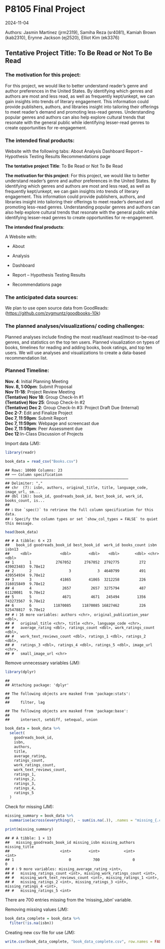 P8105 Final Project
================
2024-11-04

Authors: Jasmin Martinez (jrm2319), Samiha Reza (sr4081), Kamiah Brown
(kab2310), Erynne Jackson (ej2520), Elliot Kim (ek3376)

## **Tentative Project Title: To Be Read or Not To Be Read**

### **The motivation for this project**:

For this project, we would like to better understand reader’s genre and
author preferences in the United States. By identifying which genres and
authors are most and less read, as well as frequently kept/unkept, we
can gain insights into trends of literary engagement. This information
could provide publishers, authors, and libraries insight into tailoring
their offerings to meet reader’s demand and promoting less-read genres.
Understanding popular genres and authors can also help explore cultural
trends that resonate with the general public while identifying
lesser-read genres to create opportunities for re-engagement.

### **The intended final products**:

Website with the following tabs: About Analysis Dashboard Report –
Hypothesis Testing Results Recommendations page

**The tentative project Title**: To Be Read or Not To Be Read

**The motivation for this project**: For this project, we would like to
better understand reader’s genre and author preferences in the United
States. By identifying which genres and authors are most and less read,
as well as frequently kept/unkept, we can gain insights into trends of
literary engagement. This information could provide publishers, authors,
and libraries insight into tailoring their offerings to meet reader’s
demand and promoting less-read genres. Understanding popular genres and
authors can also help explore cultural trends that resonate with the
general public while identifying lesser-read genres to create
opportunities for re-engagement.

**The intended final products**:

A Website with:

- About

- Analysis

- Dashboard

- Report – Hypothesis Testing Results

- Recommendations page

### **The anticipated data sources**:

We plan to use open source data from GoodReads:
(<https://github.com/zygmuntz/goodbooks-10k>)

### **The planned analyses/visualizations/ coding challenges**:

Planned analyses include finding the most read/least read/most
to-be-read genres, and statistics on the top ten users. Planned
visualization on types of books, timelines for reading and adding books,
book ratings, and top ten users. We will use analyses and visualizations
to create a data-based recommendation list.

### **Planned Timeline**:

**Nov. 4**: Initial Planning Meeting  
**Nov. 8, 1:00pm**: Submit Proposal  
**Nov 11-18**: Project Review Meeting  
**(Tentative) Nov 18**: Group Check-In \#1  
**(Tentative) Nov 25**: Group Check-In \#2  
**(Tentative) Dec 2**: Group Check-In \#3: Project Draft Due
(Internal)  
**Dec 2-7**: Edit and Finalize Project  
**Dec 7, 11:59pm**: Submit Report  
**Dec 7, 11:59pm**: Webpage and screencast due  
**Dec 7, 11:59pm**: Peer Assessment due  
**Dec 12**:In-Class Discussion of Projects

Import data (JM):

``` r
library(readr)

book_data = read_csv("Books.csv")
```

    ## Rows: 10000 Columns: 23
    ## ── Column specification ────────────────────────────────────────────────────────
    ## Delimiter: ","
    ## chr  (7): isbn, authors, original_title, title, language_code, image_url, sm...
    ## dbl (16): book_id, goodreads_book_id, best_book_id, work_id, books_count, is...
    ## 
    ## ℹ Use `spec()` to retrieve the full column specification for this data.
    ## ℹ Specify the column types or set `show_col_types = FALSE` to quiet this message.

``` r
head(book_data)
```

    ## # A tibble: 6 × 23
    ##   book_id goodreads_book_id best_book_id  work_id books_count isbn        isbn13
    ##     <dbl>             <dbl>        <dbl>    <dbl>       <dbl> <chr>        <dbl>
    ## 1       1           2767052      2767052  2792775         272 439023483  9.78e12
    ## 2       2                 3            3  4640799         491 439554934  9.78e12
    ## 3       3             41865        41865  3212258         226 316015849  9.78e12
    ## 4       4              2657         2657  3275794         487 61120081   9.78e12
    ## 5       5              4671         4671   245494        1356 743273567  9.78e12
    ## 6       6          11870085     11870085 16827462         226 525478817  9.78e12
    ## # ℹ 16 more variables: authors <chr>, original_publication_year <dbl>,
    ## #   original_title <chr>, title <chr>, language_code <chr>,
    ## #   average_rating <dbl>, ratings_count <dbl>, work_ratings_count <dbl>,
    ## #   work_text_reviews_count <dbl>, ratings_1 <dbl>, ratings_2 <dbl>,
    ## #   ratings_3 <dbl>, ratings_4 <dbl>, ratings_5 <dbl>, image_url <chr>,
    ## #   small_image_url <chr>

Remove unnecessary variables (JM):

``` r
library(dplyr)
```

    ## 
    ## Attaching package: 'dplyr'

    ## The following objects are masked from 'package:stats':
    ## 
    ##     filter, lag

    ## The following objects are masked from 'package:base':
    ## 
    ##     intersect, setdiff, setequal, union

``` r
book_data = book_data %>%
  select(
    goodreads_book_id,  
    isbn,                
    authors,             
    title,               
    average_rating,      
    ratings_count,       
    work_ratings_count,  
    work_text_reviews_count, 
    ratings_1,           
    ratings_2,           
    ratings_3,           
    ratings_4,           
    ratings_5            
  )
```

Check for missing (JM):

``` r
missing_summary = book_data %>%
  summarise(across(everything(), ~ sum(is.na(.)), .names = "missing_{.col}"))

print(missing_summary)
```

    ## # A tibble: 1 × 13
    ##   missing_goodreads_book_id missing_isbn missing_authors missing_title
    ##                       <int>        <int>           <int>         <int>
    ## 1                         0          700               0             0
    ## # ℹ 9 more variables: missing_average_rating <int>,
    ## #   missing_ratings_count <int>, missing_work_ratings_count <int>,
    ## #   missing_work_text_reviews_count <int>, missing_ratings_1 <int>,
    ## #   missing_ratings_2 <int>, missing_ratings_3 <int>, missing_ratings_4 <int>,
    ## #   missing_ratings_5 <int>

There are 700 entries missing from the ‘missing_isbn’ variable.

Removing missing values (JM):

``` r
book_data_complete = book_data %>%
  filter(!is.na(isbn))
```

Creating new csv file for use (JM):

``` r
write.csv(book_data_complete, "book_data_complete.csv", row.names = FALSE)
```
